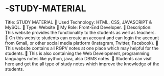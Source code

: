 # -STUDY-MATERIAL
Title: STUDY MATERIAL 
 Used Technology: HTML, CSS, JAVASCRIPT & MySQL.
 Type: Website
 My Role: Front-End Developer.
 Description: This website provides the functionality to the students as well as teachers.
 On this website students can create an account and can login the account from
Gmail, or other social media platform (Instagram, Twitter, Facebook).
 This website contains all RGPV notes at one place which may helpful for the
students.
 This is also containing the Web Development, programming languages notes like
python, java, also DBMS notes.
 Students can visit here and get the all type of study notes which improve the
knowledge of the students.
